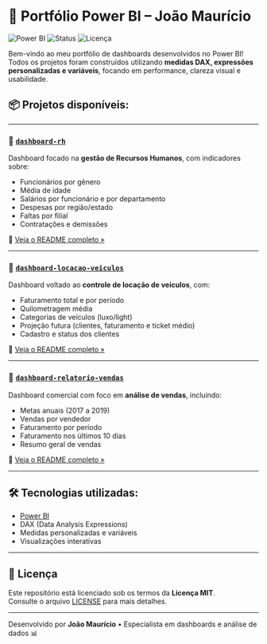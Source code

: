 # 🎯 Portfólio Power BI – João Maurício

![Power BI](https://img.shields.io/badge/Feito%20com-Power%20BI-F2C811?logo=power-bi&logoColor=white)
![Status](https://img.shields.io/badge/Projetos-3%20Dashboards-blue)
![Licença](https://img.shields.io/badge/Licença-MIT-green)

Bem-vindo ao meu portfólio de dashboards desenvolvidos no Power BI!  
Todos os projetos foram construídos utilizando **medidas DAX, expressões personalizadas e variáveis**, focando em performance, clareza visual e usabilidade.

## 📦 Projetos disponíveis:

---

### 📁 [`dashboard-rh`](./rh)

Dashboard focado na **gestão de Recursos Humanos**, com indicadores sobre:

- Funcionários por gênero
- Média de idade
- Salários por funcionário e por departamento
- Despesas por região/estado
- Faltas por filial
- Contratações e demissões

🔎 [Veja o README completo »](./rh/README.md)

---

### 📁 [`dashboard-locacao-veiculos`](./locacao-veiculos)

Dashboard voltado ao **controle de locação de veículos**, com:

- Faturamento total e por período
- Quilometragem média
- Categorias de veículos (luxo/light)
- Projeção futura (clientes, faturamento e ticket médio)
- Cadastro e status dos clientes

🔎 [Veja o README completo »](./locacao-veiculos/README.md)

---

### 📁 [`dashboard-relatorio-vendas`](./relatorio-vendas)

Dashboard comercial com foco em **análise de vendas**, incluindo:

- Metas anuais (2017 a 2019)
- Vendas por vendedor
- Faturamento por período
- Faturamento nos últimos 10 dias
- Resumo geral de vendas

🔎 [Veja o README completo »](./relatorio-vendas/README.md)

---

## 🛠️ Tecnologias utilizadas:

- [Power BI](https://powerbi.microsoft.com)
- DAX (Data Analysis Expressions)
- Medidas personalizadas e variáveis
- Visualizações interativas

---

## 📄 Licença

Este repositório está licenciado sob os termos da **Licença MIT**.  
Consulte o arquivo [LICENSE](./LICENSE) para mais detalhes.

---

Desenvolvido por **João Maurício** • Especialista em dashboards e análise de dados 📊

